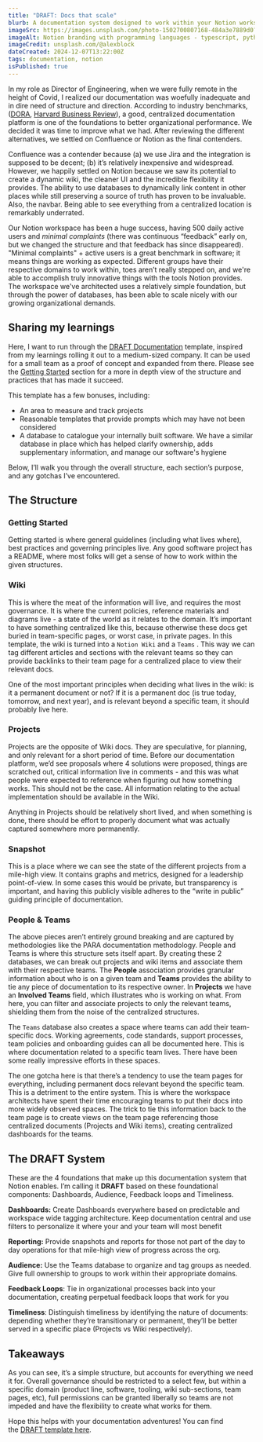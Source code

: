 ```yaml
---
title: "DRAFT: Docs that scale"
blurb: A documentation system designed to work within your Notion workspace.
imageSrc: https://images.unsplash.com/photo-1502700807168-484a3e7889d0?q=80&w=600&auto=format&fit=crop&ixlib=rb-4.0.3&ixid=M3wxMjA3fDB8MHxwaG90by1wYWdlfHx8fGVufDB8fHx8fA%3D%3D
imageAlt: Notion branding with programming languages - typescript, python, sveltekit logos
imageCredit: unsplash.com/@alexblock
dateCreated: 2024-12-07T13:22:00Z
tags: documentation, notion
isPublished: true
---
```

In my role as Director of Engineering, when we were fully remote in the height of Covid, I realized our documentation was woefully inadequate and in dire need of structure and direction. According to industry benchmarks, ([DORA](https://dora.dev/capabilities/documentation-quality/), [Harvard Business Review](https://hbr.org/2022/03/what-great-hybrid-cultures-do-differently)), a good, centralized documentation platform is one of the foundations to better organizational performance. We decided it was time to improve what we had. After reviewing the different alternatives, we settled on Confluence or Notion as the final contenders.

Confluence was a contender because (a) we use Jira and the integration is supposed to be decent; (b) it’s relatively inexpensive and widespread. However, we happily settled on Notion because we saw its potential to create a dynamic wiki, the cleaner UI and the incredible flexibility it provides. The ability to use databases to dynamically link content in other places while still preserving a source of truth has proven to be invaluable. Also, the navbar. Being able to see everything from a centralized location is remarkably underrated.

Our Notion workspace has been a huge success, having 500 daily active users and *minimal complaints* (there was continuous “feedback” early on, but we changed the structure and that feedback has since disappeared). "Minimal complaints" + active users is a great benchmark in software; it means things are working as expected. Different groups have their respective domains to work within, toes aren’t really stepped on, and we're able to accomplish truly innovative things with the tools Notion provides. The workspace we've architected uses a relatively simple foundation, but through the power of databases, has been able to scale nicely with our growing organizational demands.

## Sharing my learnings

Here, I want to run through the [DRAFT Documentation](https://www.notion.so/DRAFT-Documentation-14f3b75bf3f880408a7bf8b0e7d7a4df?pvs=21) template, inspired from my learnings rolling it out to a medium-sized company. It can be used for a small team as a proof of concept and expanded from there. Please see the [Getting Started](https://www.notion.so/Getting-Started-14e3b75bf3f880d3a493fb9a29619eb0?pvs=21) section for a more in depth view of the structure and practices that has made it succeed.

This template has a few bonuses, including:

- An area to measure and track projects
- Reasonable templates that provide prompts which may have not been considered
- A database to catalogue your internally built software. We have a similar database in place which has helped clarify ownership, adds supplementary information, and manage our software's hygiene

Below, I’ll walk you through the overall structure, each section’s purpose, and any gotchas I’ve encountered.

## The Structure

### Getting Started

Getting started is where general guidelines (including what lives where), best practices and governing principles live. Any good software project has a README, where most folks will get a sense of how to work within the given structures.

### Wiki

This is where the meat of the information will live, and requires the most governance. It is where the current policies, reference materials and diagrams live - a state of the world as it relates to the domain. It’s important to have something centralized like this, because otherwise these docs get buried in team-specific pages, or worst case, in private pages. In this template, the wiki is turned into a `Notion Wiki` and a `Teams` . This way we can tag different articles and sections with the relevant teams so they can provide backlinks to their team page for a centralized place to view their relevant docs.

One of the most important principles when deciding what lives in the wiki: is it a permanent document or not? If it is a permanent doc (is true today, tomorrow, and next year), and is relevant beyond a specific team, it should probably live here.

### Projects

Projects are the opposite of Wiki docs. They are speculative, for planning, and only relevant for a short period of time. Before our documentation platform, we’d see proposals where 4 solutions were proposed, things are scratched out, critical information live in comments - and this was what people were expected to reference when figuring out how something works. This should not be the case. All information relating to the actual implementation should be available in the Wiki.

Anything in Projects should be relatively short lived, and when something is done, there should be effort to properly document what was actually captured somewhere more permanently.

### Snapshot

This is a place where we can see the state of the different projects from a mile-high view. It contains graphs and metrics, designed for a leadership point-of-view. In some cases this would be private, but transparency is important, and having this publicly visible adheres to the “write in public” guiding principle of documentation.

### People & Teams

The above pieces aren’t entirely ground breaking and are captured by methodologies like the PARA documentation methodology. People and Teams is where this structure sets itself apart. By creating these 2 databases, we can break out projects and wiki items and associate them with their respective teams. The **People** association provides granular information about who is on a given team and **Teams** provides the ability to tie any piece of documentation to its respective owner. In **Projects** we have an **Involved Teams** field, which illustrates who is working on what. From here, you can filter and associate projects to only the relevant teams, shielding them from the noise of the centralized structures.

The `Teams` database also creates a space where teams can add their team-specific docs. Working agreements, code standards, support processes, team policies and onboarding guides can all be documented here. This is where documentation related to a specific team lives. There have been some really impressive efforts in these spaces.

The one gotcha here is that there’s a tendency to use the team pages for everything, including permanent docs relevant beyond the specific team. This is a detriment to the entire system. This is where the workspace architects have spent their time encouraging teams to put their docs into more widely observed spaces. The trick to tie this information back to the team page is to create views on the team page referencing those centralized documents (Projects and Wiki items), creating centralized dashboards for the teams.

## The DRAFT System

These are the 4 foundations that make up this documentation system that Notion enables. I’m calling it **DRAFT** based on these foundational components: Dashboards, Audience, Feedback loops and Timeliness.

**Dashboards:** Create Dashboards everywhere based on predictable and workspace wide tagging architecture. Keep documentation central and use filters to personalize it where your and your team will most benefit

**Reporting:** Provide snapshots and reports for those not part of the day to day operations for that mile-high view of progress across the org. 

**Audience:** Use the Teams database to organize and tag groups as needed. Give full ownership to groups to work within their appropriate domains.

**Feedback Loops**: Tie in organizational processes back into your documentation, creating perpetual feedback loops that work for you

**Timeliness**: Distinguish timeliness by identifying the nature of documents: depending whether they’re transitionary or permanent, they’ll be better served in a specific place (Projects vs Wiki respectively).

## Takeaways

As you can see, it’s a simple structure, but accounts for everything we need it for. Overall governance should be restricted to a select few, but within a specific domain (product line, software, tooling, wiki sub-sections, team pages, etc), full permissions can be granted liberally so teams are not impeded and have the flexibility to create what works for them.

Hope this helps with your documentation adventures! You can find the [DRAFT template here](https://www.notion.so/DRAFT-Documentation-14f3b75bf3f880408a7bf8b0e7d7a4df?pvs=21).
